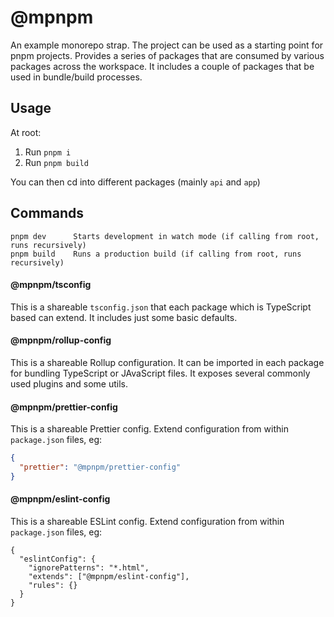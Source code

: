 # @mpnpm

An example monorepo strap. The project can be used as a starting point for pnpm projects. Provides a series of packages that are consumed by various packages across the workspace. It includes a couple of packages that be used in bundle/build processes.

## Usage

At root:

1. Run `pnpm i`
2. Run `pnpm build`

You can then cd into different packages (mainly `api` and `app`)

## Commands

```cli
pnpm dev      Starts development in watch mode (if calling from root, runs recursively)
pnpm build    Runs a production build (if calling from root, runs recursively)
```

#### @mpnpm/tsconfig

This is a shareable `tsconfig.json` that each package which is TypeScript based can extend. It includes just some basic defaults.

#### @mpnpm/rollup-config

This is a shareable Rollup configuration. It can be imported in each package for bundling TypeScript or JAvaScript files. It exposes several commonly used plugins and some utils.

#### @mpnpm/prettier-config

This is a shareable Prettier config. Extend configuration from within `package.json` files, eg:

```json
{
  "prettier": "@mpnpm/prettier-config"
}
```

#### @mpnpm/eslint-config

This is a shareable ESLint config. Extend configuration from within `package.json` files, eg:

```jsonc
{
  "eslintConfig": {
    "ignorePatterns": "*.html",
    "extends": ["@mpnpm/eslint-config"],
    "rules": {}
  }
}
```
